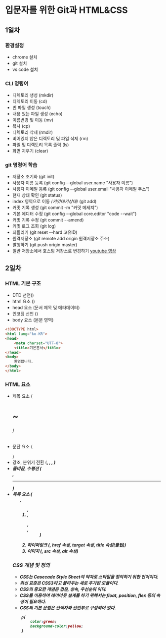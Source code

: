 # 입문자를 위한 Git과 HTML&CSS
## 1일차
### 환경설정
- chrome 설치
- git 설치
- vs code 설치
### CLI 명령어 
- 디렉토리 생성 (mkdir)
- 디렉토리 이동 (cd)
- 빈 파일 생성 (touch)
- 내용 있는 파일 생성 (echo)
- 이름변경 및 이동 (mv)
- 복사 (cp)
- 디렉토리 삭제 (rmdir)
- 비어있지 않은 디렉토리 및 파일 삭제 (rm)
- 파일 및 디렉토리 목록 출력 (ls)
- 화면 지우기 (clear)
### git 명령어 학습
- 저장소 초기화 (git init)
- 사용자 이름 등록 (git config --global user.name "사용자 이름")
- 사용자 이메일 등록 (git config --global user.email "사용자 이메일 주소")
- 현재 상태 확인 (git status)
- index 영역으로 이동 /*커밋대기상태*/ (git add)
- 커밋 기록 생성 (git commit -m "커밋 메세지")
- 기본 에디터 수정 (git config --global core.editor "code --wait")
- 커밋 기록 수정 (git commit --amend)
- 커밋 로그 조회 (git log)
- 되돌리기 (git reset --hard 고유ID)
- 원격저장소 (git remote add origin 원격저장소 주소)
- 발행하기 (git push origin master)
- 일반 저장소에서 호스팅 저장소로 변경하기 
[youtube 영상](https://youtu.be/SNnfbf-LJz4)

## 2일차
### HTML 기본 구조
- DTD 선언(<DOCTYPE html>)
- html 요소 (<html lang="ko-KR">)
- head 요소 (문서 제목 및 메타데이터)
- 인코딩 선언 (<meta charset="utf-8">)
- body 요소 (본문 영역)

```html 
<!DOCTYPE html>
<html lang="ko-KR">
<head>
    <meta charset="UTF-8">
    <title>기본문서</title>
</head>
<body>
    환영합니다.
</body>
</html>
```

### HTML 요소
- 제목 요소 (<h1> ~ <h6>)
- 문단 요소 (<p></p>)
- 강조, 분위기 전환 (<b>, <i>, <strong>, <em>)
- 줄바꿈, 수평선 (<br>, <hr>)
- 목록 요소 (<ul>, <ol>, <li>, <dl>, <dt>, <dd>)
- 하이퍼링크 (<a>, href 속성, target 속성, title 속성(툴팁))
- 이미지 (<img>, src 속성, alt 속성)
### CSS 개념 및 정의
- CSS는 Casecade Style Sheet의 약자로 스타일을 정의하기 위한 언어이다.
- 최신 표준은 CSS3라고 불리우는 새로 추가된 모듈이다.
- CSS의 중요한 개념은 겹침, 상속, 우선순위 이다.
- CSS를 이용하여 레이아웃 설계를 하기 위해서는 float, position, flex 등의 속성이 필요하다.
- CSS의 기본 문법은 선택자와 선언부로 구성되어 있다.
```css
    p{
        color:green;
        background-color:yellow;
    }
```